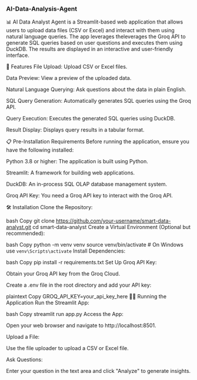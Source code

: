 ### AI-Data-Analysis-Agent

📊 AI Data Analyst Agent is a Streamlit-based web application that allows users to upload data files (CSV or Excel) and interact with them using natural language queries. The app leverages theleverages the Groq API to generate SQL queries based on user questions and executes them using DuckDB. The results are displayed in an interactive and user-friendly interface.

🚀 Features
File Upload: Upload CSV or Excel files.

Data Preview: View a preview of the uploaded data.

Natural Language Querying: Ask questions about the data in plain English.

SQL Query Generation: Automatically generates SQL queries using the Groq API.

Query Execution: Executes the generated SQL queries using DuckDB.

Result Display: Displays query results in a tabular format.

📋 Pre-Installation Requirements
Before running the application, ensure you have the following installed:

Python 3.8 or higher: The application is built using Python.

Streamlit: A framework for building web applications.

DuckDB: An in-process SQL OLAP database management system.

Groq API Key: You need a Groq API key to interact with the Groq API.

🛠️ Installation
Clone the Repository:

bash
Copy
git clone https://github.com/your-username/smart-data-analyst.git
cd smart-data-analyst
Create a Virtual Environment (Optional but recommended):

bash
Copy
python -m venv venv
source venv/bin/activate  # On Windows use `venv\Scripts\activate`
Install Dependencies:

bash
Copy
pip install -r requirements.txt
Set Up Groq API Key:

Obtain your Groq API key from the Groq Cloud.

Create a .env file in the root directory and add your API key:

plaintext
Copy
GROQ_API_KEY=your_api_key_here
🏃‍♂️ Running the Application
Run the Streamlit App:

bash
Copy
streamlit run app.py
Access the App:

Open your web browser and navigate to http://localhost:8501.

Upload a File:

Use the file uploader to upload a CSV or Excel file.

Ask Questions:

Enter your question in the text area and click "Analyze" to generate insights.
